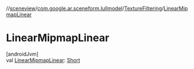 //[sceneview](../../../index.md)/[com.google.ar.sceneform.lullmodel](../index.md)/[TextureFiltering](index.md)/[LinearMipmapLinear](-linear-mipmap-linear.md)

# LinearMipmapLinear

[androidJvm]\
val [LinearMipmapLinear](-linear-mipmap-linear.md): [Short](https://kotlinlang.org/api/latest/jvm/stdlib/kotlin/-short/index.html)
